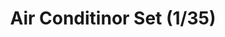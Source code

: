 ---
title: "Air Conditinor Set (1/35)"
price: TBA
desc: ""
img_path: "/assets/img/ZL ZA-002.jpg"
brand: AK
available: false
special_offer: false
new: false
soon: false
cat: "Plasticne-Makete"
subcat: "PM-OSTALO"
subsubcat: ""
sifra: "ZL ZA-002"
---
